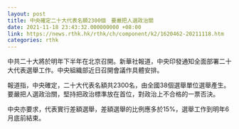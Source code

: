 ```yaml
---
layout: post
title: 中央確定二十大代表名額2300個　要嚴把人選政治關
date: 2021-11-18 23:43:32.000000000 +08:00
link: https://news.rthk.hk/rthk/ch/component/k2/1620462-20211118.htm
categories: rthk
---
```


中共二十大將於明年下半年在北京召開。新華社報道，中央印發通知全面部署二十大代表選舉工作。中央組織部近日召開會議作具體安排。

報道指，中央確定，二十大代表名額共2300名，由全國38個選舉單位選舉產生。要嚴把人選政治關，堅持把政治標準放在首位，對政治上不合格的一票否決。

中央亦要求，代表實行差額選舉，差額選舉的比例應多於15%，選舉工作到明年6月底前結束。
